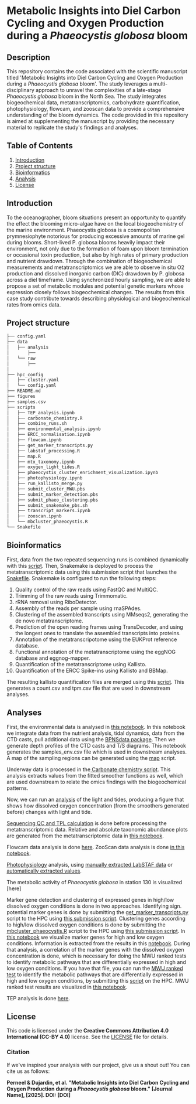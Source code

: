# Metabolic Insights into Diel Carbon Cycling and Oxygen Production during a *Phaeocystis globosa* bloom

## Description

This repository contains the code associated with the scientific manuscript titled 'Metabolic Insights into Diel Carbon Cycling and Oxygen Production during a *Phaeocystis globosa* bloom'. The study leverages a multi-disciplinary approach to unravel the complexities of a late-stage *Phaeocystis globosa* bloom in the North Sea. The study integrates biogeochemical data, metatranscriptomics, carbohydrate quantification, photophysiology, flowcam, and zooscan data to provide a comprehensive understanding of the bloom dynamics. The code provided in this repository is aimed at supplementing the manuscript by providing the necessary material to replicate the study's findings and analyses.

## Table of Contents

1. [Introduction](#introduction)
2. [Project structure](#Project-structure)
3. [Bioinformatics](#Bioinformatics)
4. [Analysis](#analyses)
5. [License](#license)

## Introduction
To the oceanographer, bloom situations present an opportunity to quantify the effect the blooming micro-algae have on the local biogeochemistry of the marine environment. Phaeocystis globosa is a cosmopolitan prymnesiophyte notorious for producing excessive amounts of marine gel during blooms. Short-lived P. globosa blooms heavily impact their environment, not only due to the formation of foam upon bloom termination or occasional toxin production, but also by high rates of primary production and nutrient drawdown. Through the combination of biogeochemical measurements and metatranscriptomics we are able to observe in situ O2 production and dissolved inorganic carbon (DIC) drawdown by P. globosa across a diel timeframe. Using synchronized hourly sampling, we are able to propose a set of metabolic modules and potential genetic markers whose expression closely follows biogeochemical changes. The results from this case study contribute towards describing physiological and biogeochemical rates from omics data.

## Project structure

```bash
├── config.yaml
├── data
│   ├── analysis
│       ├── 
│   └── raw
│       ├── 
│
├── hpc_config
│   ├── cluster.yaml
│   └── config.yaml
├── README.md
├── figures
├── samples.csv
├── scripts
│   ├── TEP_analysis.ipynb
│   ├── carbonate_chemistry.R
│   ├── combine_runs.sh
│   ├── environmental_analysis.ipynb
│   ├── ERCC_normalisation.ipynb
│   ├── flowcam.ipynb
│   ├── get_marker_transcripts.py
│   ├── labstaf_processing.R
│   ├── map.R
│   ├── mtx_taxonomy.ipynb
│   ├── oxygen_light_tides.R
│   ├── phaeocystis_cluster_enrichment_visualization.ipynb
│   ├── photophysiology.ipynb
│   ├── run_kallisto_merge.py
│   ├── submit_cluster_MWU.pbs
│   ├── submit_marker_detection.pbs
│   ├── submit_phaeo_clustering.pbs
│   ├── submit_snakemake_pbs.sh
│   ├── transcript_markers.ipynb
│   ├── zooscan.ipynb
│   └── mbcluster_phaeocystis.R
└── Snakefile
```

## Bioinformatics
First, data from the two repeated sequencing runs is combined dynamically with this [script](scripts/combine_runs.sh). Then, Snakemake is deployed to process the metatranscriptomic data using this submission script that launches the [Snakefile](Snakefile). Snakemake is configured to run the following steps:
1. Quality control of the raw reads using FastQC and MultiQC.
2. Trimming of the raw reads using Trimmomatic.
3. rRNA removal using RiboDetector.
4. Assembly of the reads per sample using rnaSPAdes.
5. Clustering of the assembled transcripts using MMseqs2, generating the de novo metatranscriptome.
6. Prediction of the open reading frames using TransDecoder, and using the longest ones to translate the assembled transcripts into proteins.
7. Annotation of the metatranscripotome using the EUKProt reference database.
8. Functional annotation of the metatranscriptome using the eggNOG database and eggnog-mapper.
9. Quantification of the metatranscriptome using Kallisto.
10. Quantification of the ERCC Spike-ins using Kallisto and BBMap.

The resulting kallisto quantification files are merged using this [script](scripts/run_kallisto_merge.py). This generates a count.csv and tpm.csv file that are used in downstream analyses.

## Analyses
First, the environmental data is analysed in [this notebook](scripts/environmental_analysis.ipynb). In this notebook we integrate data from the nutrient analysis, 
tidal dynamics, data from the CTD casts, pull additional data using the [BPNSdata package](https://github.com/lifewatch/bpnsdata). Then we generate depth profiles of the CTD casts and T/S diagrams. This notebook generates the samples_env.csv file which is used in downstream analyses. A map of the sampling regions can be generated using the [map](scripts/map.R) script. 

Underway data is processed in the[ Carbonate chemistry script](scripts/carbonate_chemistry.R). This analysis extracts values from the fitted smoother functions as well, which are used downstream to relate the omics findings with the biogeochemical patterns.

Now, we can run an [analysis](scripts/oxygen_light_tides.R) of the light and tides, producing a figure that shows how dissolved oxygen concentration (from the smoothers generated before) changes with light and tide.

[Sequencing QC and TPL calculation](scripts/ERCC_normalisation.ipynb) is done before processing the metatranscriptomic data. Relative and absolute taxonomic abundance plots are generated from the metatranscriptomic data in [this notebook](scripts/mtx_taxonomy.ipynb).

Flowcam data analysis is done [here](scripts/flowcam.ipynb). ZooScan data analysis is done [in this notebook](scripts/zooscan.ipynb).

[Photophysiology](scripts/photophysiology.ipynb) analysis, using [manually extracted LabSTAF data](data/raw/LabSTAF/labstaf_csv_data_130.csv) or [automatically extracted values](scripts/labstaf_processing.R).

The metabolic activity of *Phaeocystis globosa* in station 130 is visualized [here]

Marker gene detection and clustering of expressed genes in high/low dissolved oxygen conditions is done in two approaches. Identifying sign. potential marker genes is done by submitting the [get_marker_transcripts.py](scripts/get_marker_transcripts.py) script to the HPC using [this submission script](scripts/submit_marker_detection.pbs). Clustering genes according to high/low dissolved oxygen conditions is done by submitting the [mbcluster_phaeocystis.R](scripts/mbcluster_phaeocystis.R) script to the HPC using [this submission script](scripts/submit_phaeo_clustering.pbs). In [this notebook](scripts/marker_gene_visualization.R) we visualize marker genes for high and low oxygen conditions. Information is extracted from the results in this [notebook](scripts/transcript_markers.ipynb). During that analysis, a correlation of the marker genes with the dissolved oxygen concentration is done, which is necessary for doing the MWU ranked tests to identify metabolic pathways that are differentially expressed in high and low oxygen conditions. If you have that file, you can run the [MWU ranked test](scripts/cluster_enrichment_MWU) to identify the metabolic pathways that are differentially expressed in high and low oxygen conditions, by submitting this [script](scripts/submit_cluster_MWU.pbs) on the HPC. MWU ranked test results are visualized in [this notebook](scripts/phaeocystis_cluster_enrichment_visualization.ipynb).

TEP analysis is done [here](scripts/TEP_analysis.ipynb).


## License
This code is licensed under the **Creative Commons Attribution 4.0 International (CC-BY 4.0)** license. See the [LICENSE](LICENSE) file for details.

### Citation
If we've inspired your analysis with our project, give us a shout out! You can cite us as follows:

**Perneel & Dujardin, et al. "Metabolic Insights into Diel Carbon Cycling and Oxygen Production during a *Phaeocystis globosa* bloom." [Journal Name], [2025]. DOI: [DOI]**
